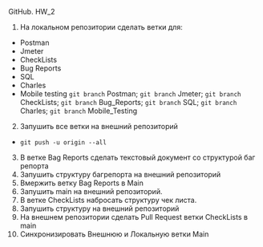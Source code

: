 GitHub. HW_2
1. На локальном репозитории сделать ветки для:
- Postman
- Jmeter
- CheckLists
- Bug Reports
- SQL
- Charles
- Mobile testing
`git branch` Postman; `git branch` Jmeter; `git branch` CheckLists; `git branch` Bug_Reports; `git branch` SQL; `git branch` Charles; `git branch` Mobile_Testing
2. Запушить все ветки на внешний репозиторий
* `git push -u origin --all`
3. В ветке Bag Reports сделать текстовый документ со структурой баг репорта
4. Запушить структуру багрепорта на внешний репозиторий
5. Вмержить ветку Bag Reports в Main
6. Запушить main на внешний репозиторий.
7. В ветке CheckLists набросать структуру чек листа.
8. Запушить структуру на внешний репозиторий
9. На внешнем репозитории сделать Pull Request ветки CheckLists в main
10. Синхронизировать Внешнюю и Локальную ветки Main